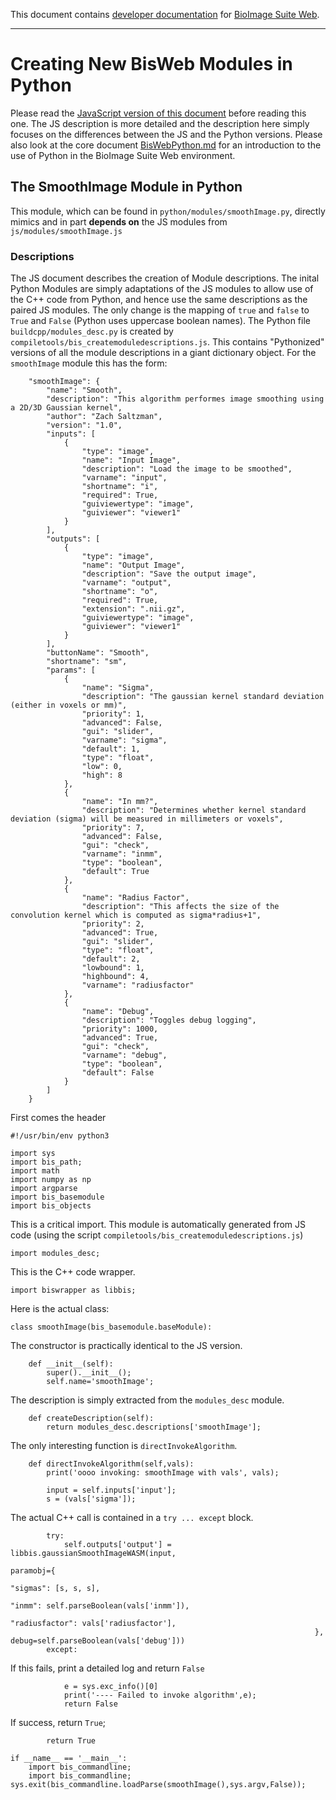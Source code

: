 This document contains [developer documentation](README.md) for
[BioImage Suite Web](https://bioimagesuiteweb.github.io/webapp/). 

---
# Creating New BisWeb Modules in Python

Please read the [JavaScript version of this document](ModulesInJS.md) before reading this one. The JS description is more detailed and the description here simply focuses on the differences between the JS and the Python versions. Please also look at the core document [BisWebPython.md](BisWebPython.md) for an introduction to the use of Python in the BioImage Suite Web environment.

## The SmoothImage Module in Python

This module, which can be found in `python/modules/smoothImage.py`, directly mimics and in part __depends on__ the JS modules from `js/modules/smoothImage.js`

### Descriptions

The JS document describes the creation of Module descriptions. The inital Python Modules are simply adaptations of the JS modules to allow use of the C++ code from Python, and hence use the same descriptions as the paired JS modules. The only change is the mapping of `true` and `false`  to `True` and `False` (Python uses uppercase boolean names). The Python file `buildcpp/modules_desc.py` is created by `compiletools/bis_createmoduledescriptions.js`. This contains "Pythonized" versions of all the module descriptions in a giant dictionary object. For the `smoothImage` module this has the form:


        "smoothImage": {
            "name": "Smooth",
            "description": "This algorithm performes image smoothing using a 2D/3D Gaussian kernel",
            "author": "Zach Saltzman",
            "version": "1.0",
            "inputs": [
                {
                    "type": "image",
                    "name": "Input Image",
                    "description": "Load the image to be smoothed",
                    "varname": "input",
                    "shortname": "i",
                    "required": True,
                    "guiviewertype": "image",
                    "guiviewer": "viewer1"
                }
            ],
            "outputs": [
                {
                    "type": "image",
                    "name": "Output Image",
                    "description": "Save the output image",
                    "varname": "output",
                    "shortname": "o",
                    "required": True,
                    "extension": ".nii.gz",
                    "guiviewertype": "image",
                    "guiviewer": "viewer1"
                }
            ],
            "buttonName": "Smooth",
            "shortname": "sm",
            "params": [
                {
                    "name": "Sigma",
                    "description": "The gaussian kernel standard deviation (either in voxels or mm)",
                    "priority": 1,
                    "advanced": False,
                    "gui": "slider",
                    "varname": "sigma",
                    "default": 1,
                    "type": "float",
                    "low": 0,
                    "high": 8
                },
                {
                    "name": "In mm?",
                    "description": "Determines whether kernel standard deviation (sigma) will be measured in millimeters or voxels",
                    "priority": 7,
                    "advanced": False,
                    "gui": "check",
                    "varname": "inmm",
                    "type": "boolean",
                    "default": True
                },
                {
                    "name": "Radius Factor",
                    "description": "This affects the size of the convolution kernel which is computed as sigma*radius+1",
                    "priority": 2,
                    "advanced": True,
                    "gui": "slider",
                    "type": "float",
                    "default": 2,
                    "lowbound": 1,
                    "highbound": 4,
                    "varname": "radiusfactor"
                },
                {
                    "name": "Debug",
                    "description": "Toggles debug logging",
                    "priority": 1000,
                    "advanced": True,
                    "gui": "check",
                    "varname": "debug",
                    "type": "boolean",
                    "default": False
                }
            ]
        }



First comes the header 

    #!/usr/bin/env python3

    import sys
    import bis_path;
    import math
    import numpy as np
    import argparse
    import bis_basemodule
    import bis_objects

This is a critical import. This module is automatically generated from JS code (using the script `compiletools/bis_createmoduledescriptions.js`)

    import modules_desc;

This is the C++ code wrapper.

    import biswrapper as libbis;

Here is the actual class:

    class smoothImage(bis_basemodule.baseModule):

The constructor is practically identical to the JS version.

        def __init__(self):
            super().__init__();
            self.name='smoothImage';
    
The description is simply extracted from the `modules_desc` module.

        def createDescription(self):
            return modules_desc.descriptions['smoothImage'];

The only interesting function is `directInvokeAlgorithm`.

        def directInvokeAlgorithm(self,vals):
            print('oooo invoking: smoothImage with vals', vals);

            input = self.inputs['input'];
            s = (vals['sigma']);

The actual C++ call is contained in a `try ... except` block.

            try:
                self.outputs['output'] = libbis.gaussianSmoothImageWASM(input,
                                                                        paramobj={
                                                                            "sigmas": [s, s, s],
                                                                            "inmm": self.parseBoolean(vals['inmm']),
                                                                            "radiusfactor": vals['radiusfactor'],
                                                                        }, debug=self.parseBoolean(vals['debug']))
            except:

If this fails, print a detailed log and return `False`

                e = sys.exc_info()[0]
                print('---- Failed to invoke algorithm',e);
                return False

If success, return `True`;

            return True

    if __name__ == '__main__':
        import bis_commandline;
        import bis_commandline; sys.exit(bis_commandline.loadParse(smoothImage(),sys.argv,False));



    
